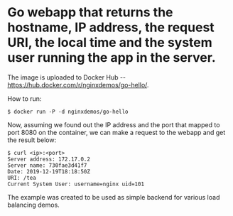 # Go webapp that returns the hostname, IP address, the request URI, the local time and the system user running the app in the server.

The image is uploaded to Docker Hub -- https://hub.docker.com/r/nginxdemos/go-hello/.

How to run:
```
$ docker run -P -d nginxdemos/go-hello
```

Now, assuming we found out the IP address and the port that mapped to port 8080 on the container, we can make a request to the webapp and get the result below: 
```
$ curl <ip>:<port>
Server address: 172.17.0.2
Server name: 730fae3d41f7
Date: 2019-12-19T18:18:50Z
URI: /tea
Current System User: username=nginx uid=101
```

The example was created to be used as simple backend for various load balancing demos.
